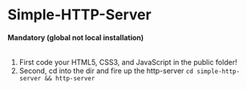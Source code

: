 # Simple-HTTP-Server

#### Mandatory (global not local installation)
``` npm install http-server -g
```

1. First code your HTML5, CSS3, and JavaScript in the public folder!
2. Second, cd into the dir and fire up the http-server
```cd simple-http-server && http-server```

